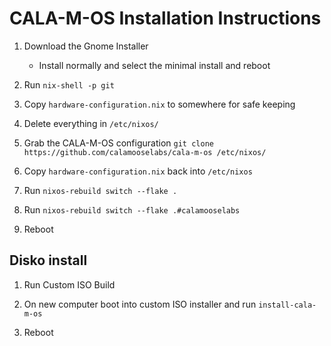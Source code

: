 # CALA-M-OS Installation Instructions

1. Download the Gnome Installer

   - Install normally and select the minimal install and reboot

2. Run `nix-shell -p git`

3. Copy `hardware-configuration.nix` to somewhere for safe keeping

4. Delete everything in `/etc/nixos/`

5. Grab the CALA-M-OS configuration `git clone https://github.com/calamooselabs/cala-m-os /etc/nixos/`

6. Copy `hardware-configuration.nix` back into `/etc/nixos`

7. Run `nixos-rebuild switch --flake .`

8. Run `nixos-rebuild switch --flake .#calamooselabs`

9. Reboot

## Disko install

1. Run Custom ISO Build

2. On new computer boot into custom ISO installer and run `install-cala-m-os`

3. Reboot

